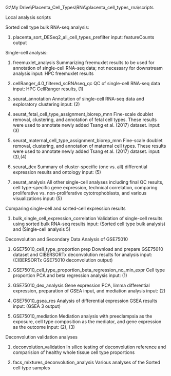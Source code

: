 G:\My Drive\Placenta_Cell_Types\RNA\placenta_cell_types_rna\scripts

Local analysis scripts

Sorted cell type bulk RNA-seq analysis:
1. placenta_sort_DESeq2_all_cell_types_prefilter
	input: featureCounts output

Single-cell analysis:
1. freemuxlet_analysis
	Summarizing freemuxlet results to be used for annotation of single-cell RNA-seq data; not necessary for downstream analysis
	input: HPC freemuxlet results
	
2. cellRanger_4.0_filtered_scRNAseq_qc
	QC of single-cell RNA-seq data
	input: HPC CellRanger results, (1)
	
3. seurat_annotation
	Annotation of single-cell RNA-seq data and exploratory clustering
	input: (2)
	
4. seurat_fetal_cell_type_assignment_biorep_mnn
	Fine-scale doublet removal, clustering, and annotation of fetal cell types. These results were used to annotate newly added Tsang et al. (2017) dataset.
	input: (3)
	
5. seurat_maternal_cell_type_assignment_biorep_mnn
	Fine-scale doublet removal, clustering, and annotation of maternal cell types. These results were used to annotate newly added Tsang et al. (2017) dataset.
	input: (3),(4)
	
6. seurat_dex
	Summary of cluster-specific (one vs. all) differential expression results and ontology
	input: (5)

7. seurat_analysis
	All other single-cell analyses including final QC results, cell type-specific gene expression, technical correlation, comparing proliferative vs. non-proliferative cytotrophoblasts, and various visualizations
	input: (5)

Comparing single-cell and sorted-cell expression results
1. bulk_single_cell_expression_correlation
	Validation of single-cell results using sorted bulk RNA-seq results
	input: (Sorted cell type bulk analysis) and (Single-cell analysis 5)

Deconvolution and Secondary Data Analysis of GSE75010
1. GSE75010_cell_type_proportion prep
	Download and prepare GSE75010 dataset and CIBERSORTx deconvolution results for analysis
	input: (CIBERSORTx GSE75010 deconvolution output)

2. GSE75010_cell_type_proportion_beta_regression_no_min_expr
	Cell type proportion PCA and beta regression analysis
	input: (1)

3. GSE75010_dex_analysis
	Gene expression PCA, limma differential expression, preparation of GSEA input, and mediation analysis
	input: (2)

4. GSE75010_gsea_res
	Analysis of differential expression GSEA results
	input: (GSEA 3 output)

5. GSE75010_mediation
	Mediation analysis with preeclampsia as the exposure, cell type composition as the mediator, and gene expression as the outcome
	input: (2), (3)

Deconvolution validation analyses
1. deconvolution_validation
	In silico testing of deconvolution reference and comparision of healthy whole tissue cell type proportions

2. facs_mixtures_deconvolution_analysis
	Various analyses of the Sorted cell type samples